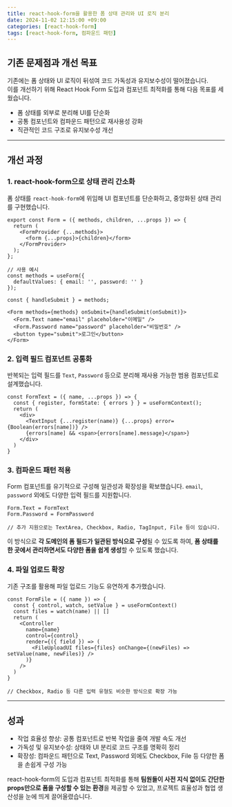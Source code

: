 ```yaml
---
title: react-hook-form을 활용한 폼 상태 관리와 UI 로직 분리
date: 2024-11-02 12:15:00 +09:00
categories: [react-hook-form]
tags: [react-hook-form, 컴파운드 패턴]
---
```


## 기존 문제점과 개선 목표

기존에는 폼 상태와 UI 로직이 뒤섞여 코드 가독성과 유지보수성이 떨어졌습니다. <br/>
이를 개선하기 위해 React Hook Form 도입과 컴포넌트 최적화를 통해 다음 목표를 세웠습니다.

- 폼 상태를 외부로 분리해 UI를 단순화
- 공통 컴포넌트와 컴파운드 패턴으로 재사용성 강화
- 직관적인 코드 구조로 유지보수성 개선

---

## 개선 과정

### 1. react-hook-form으로 상태 관리 간소화

폼 상태를 `react-hook-form`에 위임해 UI 컴포넌트를 단순화하고, 중앙화된 상태 관리를 구현했습니다.

```tsx
export const Form = ({ methods, children, ...props }) => {
  return (
    <FormProvider {...methods}>
      <form {...props}>{children}</form>
    </FormProvider>
  );
};

// 사용 예시
const methods = useForm({
  defaultValues: { email: '', password: '' }
});

const { handleSubmit } = methods;

<Form methods={methods} onSubmit={handleSubmit(onSubmit)}>
  <Form.Text name="email" placeholder="이메일" />
  <Form.Password name="password" placeholder="비밀번호" />
  <button type="submit">로그인</button>
</Form>
```

### 2. 입력 필드 컴포넌트 공통화

반복되는 입력 필드를 `Text`, `Password` 등으로 분리해 재사용 가능한 범용 컴포넌트로 설계했습니다.

```tsx
const FormText = ({ name, ...props }) => {
  const { register, formState: { errors } } = useFormContext();
  return (
    <div>
      <TextInput {...register(name)} {...props} error={Boolean(errors[name])} />
      {errors[name] && <span>{errors[name].message}</span>}
    </div>
  )
}
```

### 3. 컴파운드 패턴 적용

Form 컴포넌트를 유기적으로 구성해 일관성과 확장성을 확보했습니다. `email`, `password` 외에도 다양한 입력 필드를 지원합니다.

```tsx
Form.Text = FormText
Form.Password = FormPassword

// 추가 지원으로는 TextArea, Checkbox, Radio, TagInput, File 등이 있습니다.
```

이 방식으로 **각 도메인의 폼 필드가 일관된 방식으로 구성**될 수 있도록 하여, **폼 상태를 한 곳에서 관리하면서도 다양한 폼을 쉽게 생성**할 수 있도록 했습니다.

### 4. 파일 업로드 확장

기존 구조를 활용해 파일 업로드 기능도 유연하게 추가했습니다.

```tsx
const FormFile = ({ name }) => {
  const { control, watch, setValue } = useFormContext()
  const files = watch(name) || []
  return (
    <Controller
      name={name}
      control={control}
      render={({ field }) => (
        <FileUploadUI files={files} onChange={(newFiles) => setValue(name, newFiles)} />
      )}
    />
  )
}

// Checkbox, Radio 등 다른 입력 유형도 비슷한 방식으로 확장 가능
```

---

## 성과

- 작업 효율성 향상: 공통 컴포넌트로 반복 작업을 줄여 개발 속도 개선
- 가독성 및 유지보수성: 상태와 UI 분리로 코드 구조를 명확히 정리
- 확장성: 컴파운드 패턴으로 Text, Password 외에도 Checkbox, File 등 다양한 폼을 손쉽게 구성 가능

react-hook-form의 도입과 컴포넌트 최적화를 통해 **팀원들이 사전 지식 없이도 간단한 props만으로 폼을 구성할 수 있는 환경**을 제공할 수 있었고, 프로젝트 효율성과 협업 생산성을 눈에 띄게 끌어올렸습니다.
